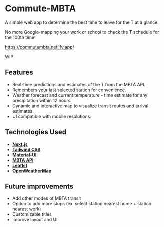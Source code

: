 # Commute-MBTA



A simple web app to determine the best time to leave for the T at a glance. 

No more Google-mapping your work or school to check the T schedule for the 100th time!

https://commutembta.netlify.app/

WIP

## Features
- Real-time predictions and estimates of the T from the MBTA API.
- Remembers your last selected station for convenience.  
- Weather forecast and current temperature - time estimate for any precipitation within 12 hours.
- Dynamic and interactive map to visualize transit routes and arrival estimates.
- UI compatible with mobile resolutions.

## Technologies Used
- [**Next.js**](https://nextjs.org/)
- [**Tailwind CSS**](https://tailwindcss.com/)
- [**Material-UI**](https://mui.com/)
- [**MBTA API**](https://api-v3.mbta.com/)
- [**Leaflet**](https://leafletjs.com/)
- [**OpenWeatherMap**](https://openweathermap.org/)

## Future improvements
- Add other modes of MBTA transit
- Option to add more stops (ex. select station nearest home + station nearest work)
- Customizable titles
- Improve layout and UI

